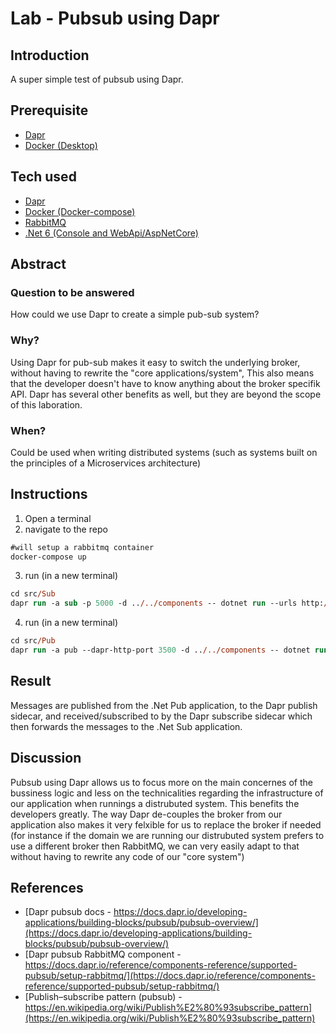 # Lab - Pubsub using Dapr

## Introduction
A super simple test of pubsub using Dapr.

## Prerequisite
* [Dapr](https://dapr.io/)
* [Docker (Desktop)](https://www.docker.com/products/docker-desktop)

## Tech used
* [Dapr](https://dapr.io/)
* [Docker (Docker-compose)](https://docs.docker.com/compose/)
* [RabbitMQ](https://www.rabbitmq.com/)
* [.Net 6 (Console and WebApi/AspNetCore)](https://dotnet.microsoft.com/download/dotnet/6.0)

## Abstract

### Question to be answered
How could we use Dapr to create a simple pub-sub system?

### Why?
Using Dapr for pub-sub makes it easy to switch the underlying broker, without having to rewrite the "core applications/system",
This also means that the developer doesn't have to know anything about the broker specifik API.
Dapr has several other benefits as well, but they are beyond the scope of this laboration.

### When?
Could be used when writing distributed systems (such as systems built on the principles of a Microservices architecture)

## Instructions
1. Open a terminal
2. navigate to the repo

```ps
#will setup a rabbitmq container
docker-compose up
```

3. run (in a new terminal)

```ps
cd src/Sub
dapr run -a sub -p 5000 -d ../../components -- dotnet run --urls http://*:5000
```

4. run (in a new terminal)

```ps
cd src/Pub
dapr run -a pub --dapr-http-port 3500 -d ../../components -- dotnet run
```

## Result
Messages are published from the .Net Pub application, to the Dapr publish sidecar, and received/subscribed to by the Dapr subscribe sidecar which then forwards the messages to the .Net Sub application.

## Discussion
Pubsub using Dapr allows us to focus more on the main concernes of the bussiness logic and less on the technicalities regarding the infrastructure of our application when runnings a distrubuted system. This benefits the developers greatly. The way Dapr de-couples the broker from our application also makes it very felxible for us to replace the broker if needed (for instance if the domain we are running our distrubuted system prefers to use a different broker then RabbitMQ, we can very easily adapt to that without having to rewrite any code of our "core system")

## References
* [Dapr pubsub docs - https://docs.dapr.io/developing-applications/building-blocks/pubsub/pubsub-overview/](https://docs.dapr.io/developing-applications/building-blocks/pubsub/pubsub-overview/)
* [Dapr pubsub RabbitMQ component - https://docs.dapr.io/reference/components-reference/supported-pubsub/setup-rabbitmq/](https://docs.dapr.io/reference/components-reference/supported-pubsub/setup-rabbitmq/)
* [Publish–subscribe pattern (pubsub) - https://en.wikipedia.org/wiki/Publish%E2%80%93subscribe_pattern](https://en.wikipedia.org/wiki/Publish%E2%80%93subscribe_pattern)
